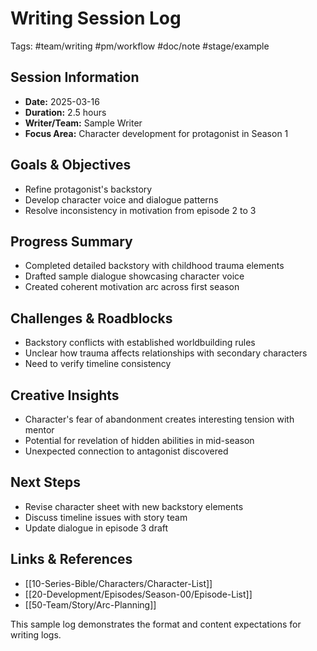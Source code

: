 # Writing Session Log

Tags: #team/writing #pm/workflow #doc/note #stage/example

## Session Information
- **Date:** 2025-03-16
- **Duration:** 2.5 hours
- **Writer/Team:** Sample Writer
- **Focus Area:** Character development for protagonist in Season 1

## Goals & Objectives
- Refine protagonist's backstory
- Develop character voice and dialogue patterns
- Resolve inconsistency in motivation from episode 2 to 3

## Progress Summary
- Completed detailed backstory with childhood trauma elements
- Drafted sample dialogue showcasing character voice
- Created coherent motivation arc across first season

## Challenges & Roadblocks
- Backstory conflicts with established worldbuilding rules
- Unclear how trauma affects relationships with secondary characters
- Need to verify timeline consistency

## Creative Insights
- Character's fear of abandonment creates interesting tension with mentor
- Potential for revelation of hidden abilities in mid-season
- Unexpected connection to antagonist discovered

## Next Steps
- Revise character sheet with new backstory elements
- Discuss timeline issues with story team
- Update dialogue in episode 3 draft

## Links & References
- [[10-Series-Bible/Characters/Character-List]]
- [[20-Development/Episodes/Season-00/Episode-List]]
- [[50-Team/Story/Arc-Planning]]

This sample log demonstrates the format and content expectations for writing logs.